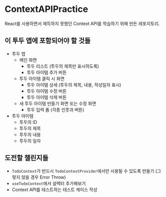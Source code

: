 # ContextAPIPractice
React를 사용하면서 체득하지 못했던 Context API를 학습하기 위해 만든 레포지토리.

## 이 투두 앱에 포함되어야 할 것들
- 투두 앱
  - 메인 화면
    - 투두 리스트 (투두의 제목만 표시하도록)
    - 투두 아이템 추가 버튼
  - 투두 아이템 클릭 시 화면
    - 투두 아이템 상세 (투두의 제목, 내용, 작성일자 표시)
    - 투두 아이템 수정 버튼
    - 투두 아이템 삭제 버튼
  - 새 투두 아이템 만들기 화면 또는 수정 화면
    - 투두 입력 폼 (각종 인풋과 버튼)
- 투두 아이템
  - 투두의 ID
  - 투두의 제목
  - 투두의 내용
  - 투두의 일자

## 도전할 챌린지들
- `TodoContext`가 반드시 `TodoContextProvider`에서만 사용될 수 있도록 만들기 (그렇지 않을 경우 Error Throw)
- `useTodoContext`에서 설렉터 추가해보기
- Context API를 테스트하는 테스트 케이스 작성
